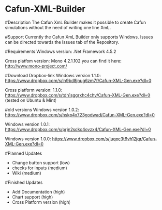 # Cafun-XML-Builder

#Description
The Cafun XmL Builder makes it possible to create Cafun simulations without the need of writing one line XmL.

#Support
Currently the Cafun XmL Builder only supports Windows.
Issues can be directed towards the Issues tab of the Repository.

#Requirements
Windows version: .Net Framework 4.5.2

Cross platfom version: Mono 4.2.1.102
you can find it here: http://www.mono-project.com/

#Download
Dropbox-link
Windows version 1.1.0: https://www.dropbox.com/s/ln9bd8jnug6zm7f/Cafun-XML-Gen.exe?dl=0

Cross platform version: 1.1.0: https://www.dropbox.com/s/tdh1sggrxhc4chv/Cafun-XML-Gen.exe?dl=0
(tested on Ubuntu & Mint)

#old versions
Windows version 1.0.2: https://www.dropbox.com/s/hskp4x723godwad/Cafun-XML-Gen.exe?dl=0

Windows version 1.0.1: https://www.dropbox.com/s/prjn2sdkc4ovzx4/Cafun-XML-Gen.exe?dl=0

Windows version 1.0.0: https://www.dropbox.com/s/juqoc3t6vh12jqr/Cafun-XML-Gen.exe?dl=0 

#Planned Updates
+ Change button support (low)
+ checks for inputs (medium)
+ Wiki (medium)

#Finished Updates
+ Add Documentation (high)
+ Chart support (high)
+ Cross Platform version (high)

